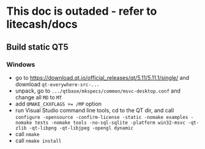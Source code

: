 # This doc is outaded - refer to litecash/docs

## Build static QT5

### Windows

- go to https://download.qt.io/official_releases/qt/5.11/5.11.1/single/ and download `qt-everywhere-src-...`
- unpack, go to `.../qtbase/mkspecs/common/msvc-desktop.conf` and change all `MD` to `MT`
- add `QMAKE_CXXFLAGS += /MP` option
- run Visual Studio command line tools, cd to the QT dir, and call `configure -opensource -confirm-license -static -nomake examples -nomake tests -nomake tools -no-sql-sqlite -platform win32-msvc -qt-zlib -qt-libpng -qt-libjpeg -opengl dynamic`
- call `nmake`
- call `nmake install`